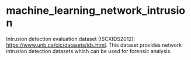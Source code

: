 # machine_learning_network_intrusion
Intrusion detection evaluation dataset (ISCXIDS2012):  https://www.unb.ca/cic/datasets/ids.html. This dataset provides network intrusion detection datasets which can be used for forensic analysis. 
